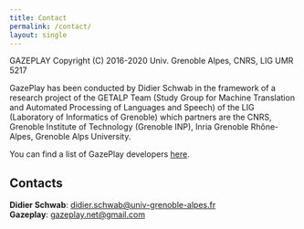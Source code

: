 ```yaml
---
title: Contact
permalink: /contact/
layout: single
---
```

GAZEPLAY Copyright (C) 2016-2020 Univ. Grenoble Alpes, CNRS, LIG UMR 5217

GazePlay has been conducted by Didier Schwab in the framework of a research project of the GETALP Team (Study Group for Machine Translation and Automated Processing of Languages and Speech) of the LIG (Laboratory of Informatics of Grenoble) which partners are the CNRS, Grenoble Institute of Technology (Grenoble INP), Inria Grenoble Rhône-Alpes, Grenoble Alps University.

You can find a list of GazePlay developers [here](https://github.com/GazePlay/GazePlay/graphs/contributors).

## Contacts
__Didier Schwab__: <didier.schwab@univ-grenoble-alpes.fr>  
__Gazeplay__: <gazeplay.net@gmail.com>